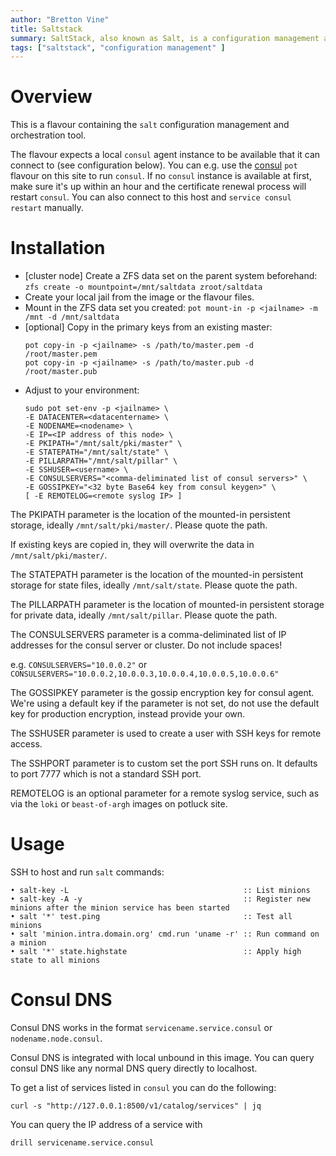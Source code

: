 ```yaml
---
author: "Bretton Vine"
title: Saltstack
summary: SaltStack, also known as Salt, is a configuration management and orchestration tool.
tags: ["saltstack", "configuration management" ]
---
```


# Overview

This is a flavour containing the ```salt``` configuration management and orchestration tool.

The flavour expects a local ```consul``` agent instance to be available that it can connect to (see configuration below). You can e.g. use the [consul](https://potluck.honeyguide.net/blog/consul/) ```pot``` flavour on this site to run ```consul```. If no ```consul``` instance is available at first, make sure it's up within an hour and the certificate renewal process will restart ```consul```. You can also connect to this host and ```service consul restart``` manually.

# Installation

* [cluster node] Create a ZFS data set on the parent system beforehand:
  ```zfs create -o mountpoint=/mnt/saltdata zroot/saltdata```
* Create your local jail from the image or the flavour files.
* Mount in the ZFS data set you created:
  ```pot mount-in -p <jailname> -m /mnt -d /mnt/saltdata```
* [optional] Copy in the primary keys from an existing master:
  ```
  pot copy-in -p <jailname> -s /path/to/master.pem -d /root/master.pem
  pot copy-in -p <jailname> -s /path/to/master.pub -d /root/master.pub
  ```
* Adjust to your environment:
  ```
  sudo pot set-env -p <jailname> \
  -E DATACENTER=<datacentername> \
  -E NODENAME=<nodename> \
  -E IP=<IP address of this node> \
  -E PKIPATH="/mnt/salt/pki/master" \
  -E STATEPATH="/mnt/salt/state" \
  -E PILLARPATH="/mnt/salt/pillar" \
  -E SSHUSER=<username> \
  -E CONSULSERVERS="<comma-deliminated list of consul servers>" \
  -E GOSSIPKEY="<32 byte Base64 key from consul keygen>" \
  [ -E REMOTELOG=<remote syslog IP> ]
  ```

The PKIPATH parameter is the location of the mounted-in persistent storage, ideally ```/mnt/salt/pki/master/```. Please quote the path.

If existing keys are copied in, they will overwrite the data in ```/mnt/salt/pki/master/```.

The STATEPATH parameter is the location of the mounted-in persistent storage for state files, ideally ```/mnt/salt/state```. Please quote the path.

The PILLARPATH parameter is the location of mounted-in persistent storage for private data, ideally ```/mnt/salt/pillar```. Please quote the path.

The CONSULSERVERS parameter is a comma-deliminated list of IP addresses for the consul server or cluster. Do not include spaces!

e.g. ```CONSULSERVERS="10.0.0.2"``` or ```CONSULSERVERS="10.0.0.2,10.0.0.3,10.0.0.4,10.0.0.5,10.0.0.6"```

The GOSSIPKEY parameter is the gossip encryption key for consul agent. We're using a default key if the parameter is not set, do not use the default key for production encryption, instead provide your own.

The SSHUSER parameter is used to create a user with SSH keys for remote access.

The SSHPORT parameter is to custom set the port SSH runs on. It defaults to port 7777 which is not a standard SSH port.

REMOTELOG is an optional parameter for a remote syslog service, such as via the `loki` or `beast-of-argh` images on potluck site.

# Usage

SSH to host and run ```salt``` commands:
```
• salt-key -L                                       :: List minions
• salt-key -A -y                                    :: Register new minions after the minion service has been started
• salt '*' test.ping                                :: Test all minions
• salt 'minion.intra.domain.org' cmd.run 'uname -r' :: Run command on a minion
• salt '*' state.highstate                          :: Apply high state to all minions
```

# Consul DNS

Consul DNS works in the format `servicename.service.consul` or `nodename.node.consul`.

Consul DNS is integrated with local unbound in this image. You can query consul DNS like any normal DNS query directly to localhost.

To get a list of services listed in `consul` you can do the following:

```
curl -s "http://127.0.0.1:8500/v1/catalog/services" | jq
```

You can query the IP address of a service with

```
drill servicename.service.consul
```
